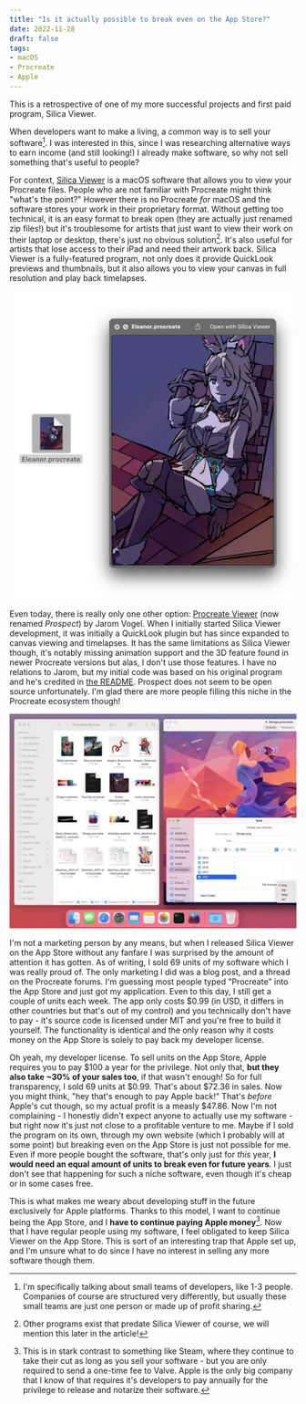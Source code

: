 ```yaml
---
title: "Is it actually possible to break even on the App Store?"
date: 2022-11-28
draft: false
tags:
- macOS
- Procreate
- Apple
---
```


This is a retrospective of one of my more successful projects and first paid program, Silica Viewer.
<!--more-->
When developers want to make a living, a common way is to sell your software[^1]. I was interested in this, since I was researching alternative ways to earn income (and still looking!) I already make software, so why not sell something that's useful to people?

For context, [Silica Viewer](/software/silica-viewer) is a macOS software that allows you to view your Procreate files. People who are not familiar with Procreate might think "what's the point?" However there is no Procreate _for_ macOS and the software stores your work in their proprietary format.  Without getting too technical, it is an easy format to break open (they are actually just renamed zip files!) but it's troublesome for artists that just want to view their work on their laptop or desktop, there's just no obvious solution[^2]. It's also useful for artists that lose access to their iPad and need their artwork back. Silica Viewer is a fully-featured program, not only does it provide QuickLook previews and thumbnails, but it also allows you to view your canvas in full resolution and play back timelapses.

![Screenshot of Silica Viewer's QuickLook functionality](silica-screenshot.webp)

Even today, there is really only one other option: [Procreate Viewer](https://jaromvogel.com/illustration) (now renamed _Prospect_) by Jarom Vogel. When I initially started Silica Viewer development, it was initially a QuickLook plugin but has since expanded to canvas viewing and timelapses. It has the same limitations as Silica Viewer though, it's notably missing animation support and the 3D feature found in newer Procreate versions but alas, I don't use those features. I have no relations to Jarom, but my initial code was based on his original program and he's credited in [the README](https://git.sr.ht/~redstrate/silica-viewer#raster-canvas-data). Prospect does not seem to be open source unfortunately. I'm glad there are more people filling this niche in the Procreate ecosystem though!

![Screenshot of Prospect (by Jarom Vogel)](prospect_promotion_3.webp)

I'm not a marketing person by any means, but when I released Silica Viewer on the App Store without any fanfare I was surprised by the amount of attention it has gotten. As of writing, I sold 69 units of my software which I was really proud of. The only marketing I did was a blog post, and a thread on the Procreate forums. I'm guessing most people typed "Procreate" into the App Store and just got my application. Even to this day, I still get a couple of units each week. The app only costs $0.99 (in USD, it differs in other countries but that's out of my control) and you technically don't have to pay - it's source code is licensed under MIT and you're free to build it yourself. The functionality is identical and the only reason why it costs money on the App Store is solely to pay back my developer license.

Oh yeah, my developer license. To sell units on the App Store, Apple requires you to pay $100 a year for the privilege. Not only that, **but they also take ~30% of your sales too**, if that wasn't enough! So for full transparency, I sold 69 units at $0.99. That's about $72.36 in sales. Now you might think, "hey that's enough to pay Apple back!" That's _before_ Apple's cut though, so my actual profit is a measly $47.86. Now I'm not complaining - I honestly didn't expect anyone to actually use my software - but right now it's just not close to a profitable venture to me. Maybe if I sold the program on its own, through my own website (which I probably will at some point) but breaking even on the App Store is just not possible for me. Even if more people bought the software, that's only just for _this_ year, **I would need an equal amount of units to break even for future years**. I just don't see that happening for such a niche software, even though it's cheap or in some cases free.

This is what makes me weary about developing stuff in the future exclusively for Apple platforms. Thanks to this model, I want to continue being the App Store, and I **have to continue paying Apple money**[^3]. Now that I have regular people using my software, I feel obligated to keep Silica Viewer on the App Store. This is sort of an interesting trap that Apple set up, and I'm unsure what to do since I have no interest in selling any more software though them.

[^1]: I'm specifically talking about small teams of developers, like 1-3 people. Companies of course are structured very differently, but usually these small teams are just one person or made up of profit sharing.

[^2]: Other programs exist that predate Silica Viewer of course, we will mention this later in the article!

[^3]: This is in stark contrast to something like Steam, where they continue to take their cut as long as you sell your software - but you are only required to send a one-time fee to Valve. Apple is the only big company that I know of that requires it's developers to pay annually for the privilege to release and notarize their software.